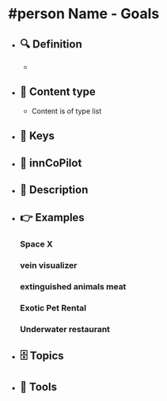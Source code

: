 # #person Name - Goals
- ## 🔍 Definition
  - 
- ## 📰 Content type 
  - Content is of type list
- ## 🔑 Keys
  
- ## 🤖 innCoPilot
  
- ## 📖 Description
  
- ## 👉 Examples
  ### Space X
  
  ### vein visualizer
  
  ### extinguished animals meat
  
  ### Exotic Pet Rental
  
  ### Underwater restaurant
  
- ## 🗄️ Topics
  
- ## 🧰 Tools
  
